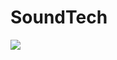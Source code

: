 # SoundTech
![](https://github-readme-stats.vercel.app/api?username=Dingdust&show_icons=true&theme=dark&commits_year=2025&theme=transparent&hide=stars,prs,issues,contribs&hide_rank=true)
